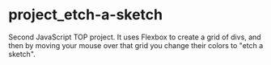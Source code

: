 # project_etch-a-sketch
Second JavaScript TOP project. It uses Flexbox to create a grid of divs, and then by moving your mouse over that grid you change their colors to "etch a sketch".
